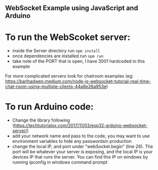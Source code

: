 ## WebSocket Example using JavaScript and Arduino 

# To run the WebScoket server:
- inside the Server directory run `npm install`
- once dependencies are installed run `npm run`
- take note of the PORT that is open, I have 3001 hardcoded in this example

For more complicated servers look for chatroom examples (eg: https://karlhadwen.medium.com/node-js-websocket-tutorial-real-time-chat-room-using-multiple-clients-44a8e26a953e) 

# To run Arduino code:
- Change the library following (https://techtutorialsx.com/2017/11/03/esp32-arduino-websocket-server/)
- add your network name and pass to the code, you may want to use environment variables to hide any passwordsin production
- change the local IP, and port under "webSocket.begin" (line 26).  The port will be whatever your server is exposing, and the local IP is your devices IP that runs the server.  You can find this IP on windows by running ipconfig in windows command prompt




